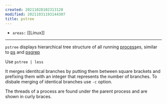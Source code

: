 ```yaml
---
created: 20211028102313120
modified: 20211031193144307
title: pstree
---
```


- `areas:` [[Linux]]

---

`pstree` displays hierarchical tree structure of all running [process](#process)es, similar to [ps](#ps) and [psgrep](#psgrep)

Use `pstree | less`

It merges identitcal branches by putting them between square brackets and prefixing them with an integer that represents the number of branches. To disbale merging of identical branches use `-c` option.

The threads of a process are found under the parent process and are shown in curly braces.
